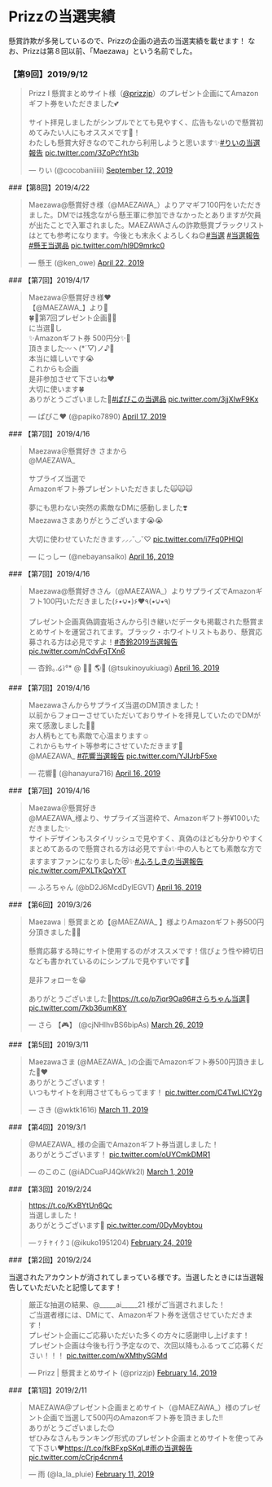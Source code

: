 # Prizzの当選実績

懸賞詐欺が多発しているので、Prizzの企画の過去の当選実績を載せます！
なお、Prizzは第８回以前、「Maezawa」という名前でした。



### 【第9回】2019/9/12

<blockquote class="twitter-tweet"><p lang="ja" dir="ltr">Prizz I 懸賞まとめサイト様（<a href="https://twitter.com/prizzjp?ref_src=twsrc%5Etfw">@prizzjp</a>）のプレゼント企画にてAmazonギフト券をいただきました💕<br><br>サイト拝見しましたがシンプルでとても見やすく、広告もないので懸賞初めてみたい人にもオススメです🧐！<br>わたしも懸賞大好きなのでこれから利用しようと思います✨<a href="https://twitter.com/hashtag/%E3%82%8A%E3%81%84%E3%81%AE%E5%BD%93%E9%81%B8%E5%A0%B1%E5%91%8A?src=hash&amp;ref_src=twsrc%5Etfw">#りいの当選報告</a> <a href="https://t.co/3ZoPcYht3b">pic.twitter.com/3ZoPcYht3b</a></p>&mdash; りい (@cocobaniiiii) <a href="https://twitter.com/cocobaniiiii/status/1172291683360227329?ref_src=twsrc%5Etfw">September 12, 2019</a></blockquote> <script async src="https://platform.twitter.com/widgets.js" charset="utf-8"></script>



###【第8回】2019/4/22

<blockquote class="twitter-tweet"><p lang="ja" dir="ltr">Maezawa@懸賞好き様（@MAEZAWA_）よりアマギフ100円をいただきました。DMでは残念ながら懸王軍に参加できなかったとありますが欠員が出たことで入軍されました。MAEZAWAさんの詐欺懸賞ブラックリストはとても参考になります。今後とも末永くよろしくね😊<a href="https://twitter.com/hashtag/%E5%BD%93%E9%81%B8?src=hash&amp;ref_src=twsrc%5Etfw">#当選</a> <a href="https://twitter.com/hashtag/%E5%BD%93%E9%81%B8%E5%A0%B1%E5%91%8A?src=hash&amp;ref_src=twsrc%5Etfw">#当選報告</a> <a href="https://twitter.com/hashtag/%E6%87%B8%E7%8E%8B%E5%BD%93%E9%81%B8%E5%93%81?src=hash&amp;ref_src=twsrc%5Etfw">#懸王当選品</a> <a href="https://t.co/hl9D9mrkc0">pic.twitter.com/hl9D9mrkc0</a></p>&mdash; 懸王 (@ken_owe) <a href="https://twitter.com/ken_owe/status/1120303860021489664?ref_src=twsrc%5Etfw">April 22, 2019</a></blockquote> <script async src="https://platform.twitter.com/widgets.js" charset="utf-8"></script>
### 【第7回】2019/4/17

<blockquote class="twitter-tweet"><p lang="ja" dir="ltr">Maezawa＠懸賞好き様❤️<br>【@MAEZAWA_】より🌹<br>🍀🎁第7回プレゼント企画🎁🍀<br>に当選🎊し<br>✨Amazonギフト券 500円分✨🎁<br>頂きました〰️ヽ(*´▽)ノ♪💝<br>本当に嬉しいです😭<br>これからも企画<br>是非参加させて下さいね❤️<br>大切に使います🍀<br>ありがとうございました💓<a href="https://twitter.com/hashtag/%E3%81%B1%E3%81%B4%E3%81%93%E3%81%AE%E5%BD%93%E9%81%B8%E5%93%81?src=hash&amp;ref_src=twsrc%5Etfw">#ぱぴこの当選品</a> <a href="https://t.co/3jjXIwF9Kx">pic.twitter.com/3jjXIwF9Kx</a></p>&mdash; ぱぴこ❤ (@papiko7890) <a href="https://twitter.com/papiko7890/status/1118306596172357635?ref_src=twsrc%5Etfw">April 17, 2019</a></blockquote> <script async src="https://platform.twitter.com/widgets.js" charset="utf-8"></script>
### 【第7回】2019/4/16

<blockquote class="twitter-tweet"><p lang="ja" dir="ltr">Maezawa＠懸賞好き さまから<br>@MAEZAWA_<br><br>サプライズ当選で<br>Amazonギフト券プレゼントいただきました🙀🙀🙀<br><br>夢にも思わない突然の素敵なDMに感動しました❣️<br>Maezawaさまありがとうございます😭😭<br><br>大切に使わせていただきます⸝⸝⸝˘◡˘♡ <a href="https://t.co/i7Fq0PHIQl">pic.twitter.com/i7Fq0PHIQl</a></p>&mdash; にっしー (@nebayansaiko) <a href="https://twitter.com/nebayansaiko/status/1118120776350097408?ref_src=twsrc%5Etfw">April 16, 2019</a></blockquote> <script async src="https://platform.twitter.com/widgets.js" charset="utf-8"></script>
### 【第7回】2019/4/16

<blockquote class="twitter-tweet"><p lang="ja" dir="ltr">Maezawa@懸賞好きさん（@MAEZAWA_）よりサプライズでAmazonギフト100円いただきました(۶•౪•)۶❤٩(•౪•٩) <br><br>プレゼント企画真偽調査垢さんから引き継いだデータも掲載された懸賞まとめサイトを運営されてます。ブラック・ホワイトリストもあり、懸賞応募される方は必見ですよ！<a href="https://twitter.com/hashtag/%E6%9D%8F%E9%88%B42019%E5%BD%93%E9%81%B8%E5%A0%B1%E5%91%8A?src=hash&amp;ref_src=twsrc%5Etfw">#杏鈴2019当選報告</a> <a href="https://t.co/nCdvFqTXn6">pic.twitter.com/nCdvFqTXn6</a></p>&mdash; 杏鈴｡.໒꒱°* @ 🌺🍀 🌎🌈 (@tsukinoyukiuagi) <a href="https://twitter.com/tsukinoyukiuagi/status/1118122593138003968?ref_src=twsrc%5Etfw">April 16, 2019</a></blockquote> <script async src="https://platform.twitter.com/widgets.js" charset="utf-8"></script>
### 【第7回】2019/4/16

<blockquote class="twitter-tweet"><p lang="ja" dir="ltr">Maezawaさんからサプライズ当選のDM頂きました！<br>以前からフォローさせていただいておりサイトを拝見していたのでDMが来て感激しました🥺✨<br>お人柄もとても素敵で心温まります☺️<br>これからもサイト等参考にさせていただきます🙏<br>@MAEZAWA_ <a href="https://twitter.com/hashtag/%E8%8A%B1%E9%9F%BF%E5%BD%93%E9%81%B8%E5%A0%B1%E5%91%8A?src=hash&amp;ref_src=twsrc%5Etfw">#花響当選報告</a> <a href="https://t.co/YJIJrbF5xe">pic.twitter.com/YJIJrbF5xe</a></p>&mdash; 花響👑 (@hanayura716) <a href="https://twitter.com/hanayura716/status/1118127867328548864?ref_src=twsrc%5Etfw">April 16, 2019</a></blockquote> <script async src="https://platform.twitter.com/widgets.js" charset="utf-8"></script>
### 【第7回】2019/4/16

<blockquote class="twitter-tweet"><p lang="ja" dir="ltr">Maezawa＠懸賞好き<br>@MAEZAWA_様より、サプライズ当選枠で、Amazonギフト券¥100いただきました✨<br>サイトデザインもスタイリッシュで見やすく、真偽のほども分かりやすくまとめてあるので懸賞される方は必見です👍✨中の人もとても素敵な方でますますファンになりました😻✨<a href="https://twitter.com/hashtag/%E3%81%B5%E3%82%8D%E3%81%97%E3%81%8D%E3%81%AE%E5%BD%93%E9%81%B8%E5%A0%B1%E5%91%8A?src=hash&amp;ref_src=twsrc%5Etfw">#ふろしきの当選報告</a> <a href="https://t.co/PXLTkQqYXT">pic.twitter.com/PXLTkQqYXT</a></p>&mdash; ふろちゃん (@bD2J6McdDylEGVT) <a href="https://twitter.com/bD2J6McdDylEGVT/status/1118143131566968833?ref_src=twsrc%5Etfw">April 16, 2019</a></blockquote> <script async src="https://platform.twitter.com/widgets.js" charset="utf-8"></script>
### 【第6回】2019/3/26

<blockquote class="twitter-tweet"><p lang="ja" dir="ltr">Maezawa｜懸賞まとめ【@MAEZAWA_ 】様よりAmazonギフト券500円分頂きました💓💓<br><br>懸賞応募する時にサイト使用するのがオススメです！信ぴょう性や締切日なども書かれているのにシンプルで見やすいです👀<br><br>是非フォローを😁<br><br>ありがとうございました🐥<a href="https://t.co/p7iqr9Oa96">https://t.co/p7iqr9Oa96</a><a href="https://twitter.com/hashtag/%E3%81%95%E3%82%89%E3%81%A1%E3%82%83%E3%82%93%E5%BD%93%E9%81%B8?src=hash&amp;ref_src=twsrc%5Etfw">#さらちゃん当選</a>🌟 <a href="https://t.co/7kb36umK8Y">pic.twitter.com/7kb36umK8Y</a></p>&mdash; さら 【🎮】 (@cjNHlhvBS6bipAs) <a href="https://twitter.com/cjNHlhvBS6bipAs/status/1110507379055984640?ref_src=twsrc%5Etfw">March 26, 2019</a></blockquote> <script async src="https://platform.twitter.com/widgets.js" charset="utf-8"></script>
### 【第5回】2019/3/11

<blockquote class="twitter-tweet"><p lang="ja" dir="ltr">Maezawaさま (@MAEZAWA_ )の企画でAmazonギフト券500円頂きました🎁❤️<br>ありがとうございます！<br>いつもサイトを利用させてもらってます！ <a href="https://t.co/C4TwLICY2g">pic.twitter.com/C4TwLICY2g</a></p>&mdash; さき (@wktk1616) <a href="https://twitter.com/wktk1616/status/1104964918019743744?ref_src=twsrc%5Etfw">March 11, 2019</a></blockquote> <script async src="https://platform.twitter.com/widgets.js" charset="utf-8"></script>
### 【第4回】2019/3/1

<blockquote class="twitter-tweet"><p lang="ja" dir="ltr">@MAEZAWA_ 様の企画でAmazonギフト券当選しました！<br>ありがとうございます！ <a href="https://t.co/oUYCmkDMR1">pic.twitter.com/oUYCmkDMR1</a></p>&mdash; のこのこ (@iADCuaPJ4QkWk2I) <a href="https://twitter.com/iADCuaPJ4QkWk2I/status/1101400929750798341?ref_src=twsrc%5Etfw">March 1, 2019</a></blockquote> <script async src="https://platform.twitter.com/widgets.js" charset="utf-8"></script>
### 【第3回】2019/2/24

<blockquote class="twitter-tweet"><p lang="ja" dir="ltr"><a href="https://t.co/KxBYtUn6Qc">https://t.co/KxBYtUn6Qc</a><br>当選しました！<br>ありがとうございます🙏 <a href="https://t.co/0DyMoybtou">pic.twitter.com/0DyMoybtou</a></p>&mdash; ﾂ ﾁ ﾔ ｲ ｸ ｺ (@ikuko1951204) <a href="https://twitter.com/ikuko1951204/status/1099663978827927553?ref_src=twsrc%5Etfw">February 24, 2019</a></blockquote> <script async src="https://platform.twitter.com/widgets.js" charset="utf-8"></script>
### 【第2回】2019/2/24

当選されたアカウントが消されてしまっている様です。当選したときには当選報告していただいたと記憶してます！

<blockquote class="twitter-tweet"><p lang="ja" dir="ltr">厳正な抽選の結果、@_____ai_____21 様がご当選されました！<br>ご当選者様には、DMにて、Amazonギフト券を送信させていただきます！<br>プレゼント企画にご応募いただいた多くの方々に感謝申し上げます！<br>プレゼント企画は今後も行う予定なので、次回以降もふるってご応募ください！！！ <a href="https://t.co/wXMthySGMd">pic.twitter.com/wXMthySGMd</a></p>&mdash; Prizz | 懸賞まとめサイト (@prizzjp) <a href="https://twitter.com/prizzjp/status/1096093230066626560?ref_src=twsrc%5Etfw">February 14, 2019</a></blockquote> <script async src="https://platform.twitter.com/widgets.js" charset="utf-8"></script>
### 【第1回】2019/2/11

<blockquote class="twitter-tweet"><p lang="ja" dir="ltr">MAEZAWA@プレゼント企画まとめサイト（@MAEZAWA_）様のプレゼント企画で当選して500円のAmazonギフト券を頂きました‼<br>ありがとうございました😊<br>ぜひみなさんもランキング形式のプレゼント企画まとめサイトを使ってみて下さい❤️<a href="https://t.co/fkBFxpSKqL">https://t.co/fkBFxpSKqL</a><a href="https://twitter.com/hashtag/%E9%9B%A8%E3%81%AE%E5%BD%93%E9%81%B8%E5%A0%B1%E5%91%8A?src=hash&amp;ref_src=twsrc%5Etfw">#雨の当選報告</a> <a href="https://t.co/cCrjp4cnm4">pic.twitter.com/cCrjp4cnm4</a></p>&mdash; 雨 (@la_la_pluie) <a href="https://twitter.com/la_la_pluie/status/1094885808769662976?ref_src=twsrc%5Etfw">February 11, 2019</a></blockquote> <script async src="https://platform.twitter.com/widgets.js" charset="utf-8"></script>